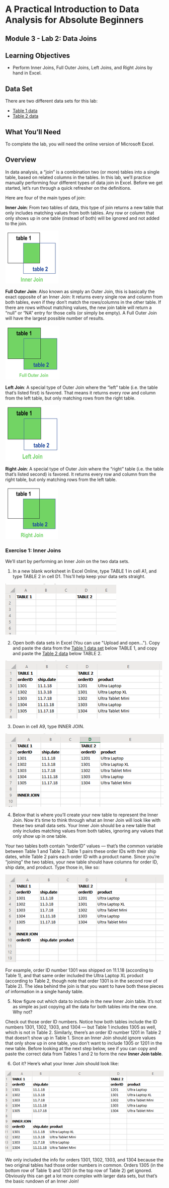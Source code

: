 # A Practical Introduction to Data Analysis for Absolute Beginners

## Module 3 - Lab 2: Data Joins

## Learning Objectives

* Perform Inner Joins, Full Outer Joins, Left Joins, and Right Joins by hand in Excel.

## Data Set

There are two different data sets for this lab:

* [Table 1 data](Module%203%20Lab%20Data%20Joins%20-%20table%201%20data.xlsx)
* [Table 2 data](Module%203%20Lab%20Data%20Joins%20-%20table%202%20data.xlsx)

## What You’ll Need

To complete the lab, you will need the online version of Microsoft Excel.

## Overview

In data analysis, a “join” is a combination two (or more) tables into a single table, based on related columns in the tables. In this lab, we’ll practice manually performing four different types of data join in Excel. Before we get started, let’s run through a quick refresher on the definitions. 

Here are four of the main types of join:

**Inner Join**: From two tables of data, this type of join returns a new table that only includes matching values from both tables. Any row or column that only shows up in one table (instead of both) will be ignored and not added to the join.

![Inner Join](img/2020-07-02-13-09-50.png)

**Full Outer Join**: Also known as simply an Outer Join, this is basically the exact opposite of an Inner Join: It returns every single row and column from both tables, even if they don’t match the rows/columns in the other table. If there are rows without matching values, the new join table will return a “null” or “NA” entry for those cells (or simply be empty). A Full Outer Join will have the largest possible number of results.

![Full Outer Join](img/2020-07-02-13-11-34.png)

**Left Join**: A special type of Outer Join where the “left” table (i.e. the table that’s listed first) is favored. That means it returns every row and column from the left table, but only matching rows from the right table.

![Left Join](img/2020-07-02-13-12-36.png)

**Right Join**: A special type of Outer Join where the “right” table (i.e. the table that’s listed second) is favored. It returns every row and column from the right table, but only matching rows from the left table.

![Right Join](img/2020-07-02-13-13-28.png)

### Exercise 1: Inner Joins

We’ll start by performing an Inner Join on the two data sets.

1. In a new blank worksheet in Excel Online, type TABLE 1 in cell A1, and type TABLE 2 in cell D1.
This’ll help keep your data sets straight.

![Create table 1 and 2](img/2020-07-02-13-16-10.png)

2. Open both data sets in Excel (You can use "Upload and open..."). Copy and paste the data from the [Table 1 data set](Module%203%20Lab%20Data%20Joins%20-%20table%201%20data.xlsx) below TABLE 1, and copy and paste the [Table 2 data](Module%203%20Lab%20Data%20Joins%20-%20table%202%20data.xlsx) below TABLE 2.

![Add data sets to workbook](img/2020-07-02-13-20-43.png)

3. Down in cell A9, type INNER JOIN.

![Add inner join](img/2020-07-02-13-22-13.png)

4. Below that is where you’ll create your new table to represent the Inner Join. Now it’s time to think through what an Inner Join will look like with these two small data sets. Your Inner Join should be a new table that only includes matching values from both tables, ignoring any values that only show up in one table.

Your two tables both contain “orderID” values — that’s the common variable between Table 1 and Table 2. Table 1 pairs these order IDs with their ship dates, while Table 2 pairs each order ID with a product name. Since you’re “joining” the two tables, your new table should have columns for order ID, ship date, and product. Type those in, like so:

![Prepare inner join table](img/2020-07-02-13-51-38.png)

For example, order ID number 1301 was shipped on 11.1.18 (according to Table 1), and that same order included the Ultra Laptop XL product (according to Table 2, though note that order 1301 is in the second row of Table 2). The idea behind the join is that you want to have both these pieces of information in a single handy table.

5. Now figure out which data to include in the new Inner Join table. It’s not as simple as just copying all the data for both tables into the new one. Why not?

Check out those order ID numbers. Notice how both tables include the ID numbers 1301, 1302, 1303, and 1304 — but Table 1 includes 1305 as well, which is not in Table 2. Similarly, there’s an order ID number 1201 in Table 2 that doesn’t show up in Table 1. Since an Inner Join should ignore values that only show up in one table, you don’t want to include 1305 or 1201 in the new
table. Before looking at the next step below, see if you can copy and paste the correct data from Tables 1 and 2 to form the new **Inner Join table**.

6. Got it? Here’s what your Inner Join should look like:

![Inner join of 2 tables](img/2020-07-02-14-10-54.png)

We only included the info for orders 1301, 1302, 1303, and 1304 because the two original tables had those order numbers in common. Orders 1305 (in the bottom row of Table 1) and 1201 (in the top row of Table 2) get ignored.
Obviously this can get a lot more complex with larger data sets, but that’s the basic rundown of an Inner Join!
